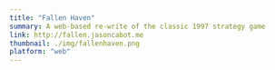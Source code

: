 ```yaml
---
title: "Fallen Haven"
summary: A web-based re-write of the classic 1997 strategy game
link: http://fallen.jasoncabot.me
thumbnail: ./img/fallenhaven.png
platform: "web"
---
```

